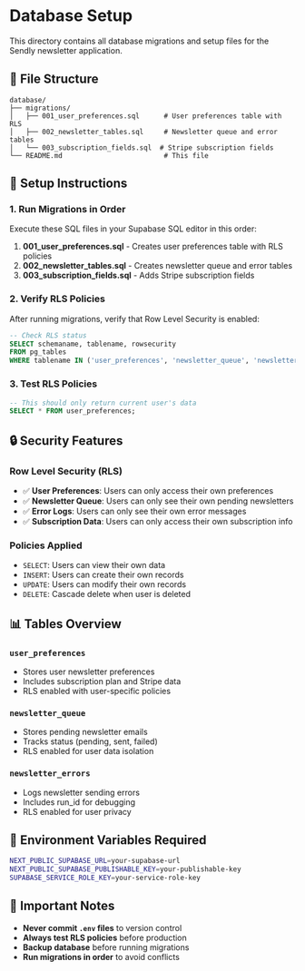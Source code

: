 # Database Setup

This directory contains all database migrations and setup files for the Sendly newsletter application.

## 📁 File Structure

```
database/
├── migrations/
│   ├── 001_user_preferences.sql      # User preferences table with RLS
│   ├── 002_newsletter_tables.sql     # Newsletter queue and error tables
│   └── 003_subscription_fields.sql  # Stripe subscription fields
└── README.md                         # This file
```

## 🚀 Setup Instructions

### 1. Run Migrations in Order

Execute these SQL files in your Supabase SQL editor in this order:

1. **001_user_preferences.sql** - Creates user preferences table with RLS policies
2. **002_newsletter_tables.sql** - Creates newsletter queue and error tables
3. **003_subscription_fields.sql** - Adds Stripe subscription fields

### 2. Verify RLS Policies

After running migrations, verify that Row Level Security is enabled:

```sql
-- Check RLS status
SELECT schemaname, tablename, rowsecurity
FROM pg_tables
WHERE tablename IN ('user_preferences', 'newsletter_queue', 'newsletter_errors');
```

### 3. Test RLS Policies

```sql
-- This should only return current user's data
SELECT * FROM user_preferences;
```

## 🔒 Security Features

### Row Level Security (RLS)

- ✅ **User Preferences**: Users can only access their own preferences
- ✅ **Newsletter Queue**: Users can only see their own pending newsletters
- ✅ **Error Logs**: Users can only see their own error messages
- ✅ **Subscription Data**: Users can only access their own subscription info

### Policies Applied

- `SELECT`: Users can view their own data
- `INSERT`: Users can create their own records
- `UPDATE`: Users can modify their own records
- `DELETE`: Cascade delete when user is deleted

## 📊 Tables Overview

### `user_preferences`

- Stores user newsletter preferences
- Includes subscription plan and Stripe data
- RLS enabled with user-specific policies

### `newsletter_queue`

- Stores pending newsletter emails
- Tracks status (pending, sent, failed)
- RLS enabled for user data isolation

### `newsletter_errors`

- Logs newsletter sending errors
- Includes run_id for debugging
- RLS enabled for user privacy

## 🔧 Environment Variables Required

```bash
NEXT_PUBLIC_SUPABASE_URL=your-supabase-url
NEXT_PUBLIC_SUPABASE_PUBLISHABLE_KEY=your-publishable-key
SUPABASE_SERVICE_ROLE_KEY=your-service-role-key
```

## 🚨 Important Notes

- **Never commit `.env` files** to version control
- **Always test RLS policies** before production
- **Backup database** before running migrations
- **Run migrations in order** to avoid conflicts

